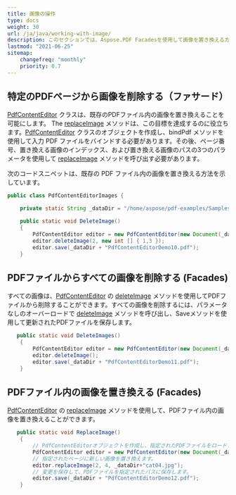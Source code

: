 ```yaml
---
title: 画像の操作
type: docs
weight: 30
url: /ja/java/working-with-image/
description: このセクションでは、Aspose.PDF Facadesを使用して画像を置き換える方法を説明します。これは、PDFに関する一般的な操作のためのツールセットです。
lastmod: "2021-06-25"
sitemap:
    changefreq: "monthly"
    priority: 0.7
---
```


## 特定のPDFページから画像を削除する（ファサード）

[PdfContentEditor](https://reference.aspose.com/pdf/java/com.aspose.pdf.facades/PdfContentEditor) クラスは、既存のPDFファイル内の画像を置き換えることを可能にします。
 The [replaceImage](https://reference.aspose.com/pdf/java/com.aspose.pdf.facades/PdfContentEditor#replaceImage-int-int-java.lang.String-) メソッドは、この目標を達成するのに役立ちます。[PdfContentEditor](https://reference.aspose.com/pdf/java/com.aspose.pdf.facades/PdfContentEditor) クラスのオブジェクトを作成し、bindPdf メソッドを使用して入力 PDF ファイルをバインドする必要があります。その後、ページ番号、置き換える画像のインデックス、および置き換える画像のパスの3つのパラメータを使用して [replaceImage](https://reference.aspose.com/pdf/java/com.aspose.pdf.facades/PdfContentEditor#replaceImage-int-int-java.lang.String-) メソッドを呼び出す必要があります。

次のコードスニペットは、既存の PDF ファイル内の画像を置き換える方法を示しています。

```java
public class PdfContentEditorImages {

    private static String _dataDir = "/home/aspose/pdf-examples/Samples/facades/PdfContentEditor/";

    public static void DeleteImage()
    {
        PdfContentEditor editor = new PdfContentEditor(new Document(_dataDir + "sample.pdf"));
        editor.deleteImage(2, new int [] { 1,3 });
        editor.save(_dataDir + "PdfContentEditorDemo10.pdf");
    }
```

## PDFファイルからすべての画像を削除する (Facades)

すべての画像は、[PdfContentEditor](https://reference.aspose.com/pdf/java/com.aspose.pdf.facades/PdfContentEditor) の [deleteImage](https://reference.aspose.com/pdf/java/com.aspose.pdf.facades/PdfContentEditor#deleteImage--) メソッドを使用してPDFファイルから削除することができます。すべての画像を削除するには、パラメータなしのオーバーロードで [deleteImage](https://reference.aspose.com/pdf/java/com.aspose.pdf.facades/PdfContentEditor#deleteImage--) メソッドを呼び出し、Saveメソッドを使用して更新されたPDFファイルを保存します。

```java
   public static void DeleteImages()
    {
        PdfContentEditor editor = new PdfContentEditor(new Document(_dataDir + "sample.pdf"));
        editor.deleteImage();
        editor.save(_dataDir + "PdfContentEditorDemo11.pdf");
    }
```

## PDFファイル内の画像を置き換える (Facades)

[PdfContentEditor](https://reference.aspose.com/pdf/java/com.aspose.pdf.facades/PdfContentEditor) の [replaceImage](https://reference.aspose.com/pdf/java/com.aspose.pdf.facades/PdfContentEditor#replaceImage-int-int-java.lang.String-) メソッドを使用して、PDFファイル内の画像を置き換えることができます。

```java
   public static void ReplaceImage()
    {
        // PdfContentEditorオブジェクトを作成し、指定されたPDFファイルをロードします。
        PdfContentEditor editor = new PdfContentEditor(new Document(_dataDir + "sample_cats_dogs.pdf"));
        // 指定されたページに新しい画像を置き換えます。
        editor.replaceImage(2, 4, _dataDir+"cat04.jpg");
        // 変更を保存して、PDFファイルを指定されたパスに保存します。
        editor.save(_dataDir + "PdfContentEditorDemo12.pdf");
    }
```